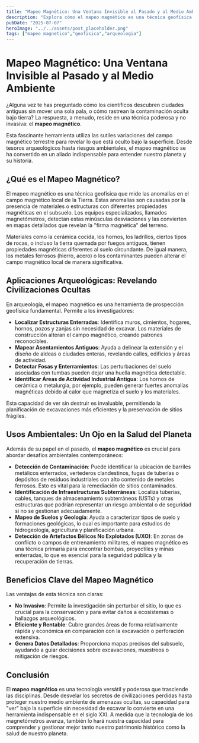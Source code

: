 ```yaml
---
title: "Mapeo Magnético: Una Ventana Invisible al Pasado y al Medio Ambiente"
description: "Explora cómo el mapeo magnético es una técnica geofísica no invasiva que revela secretos del subsuelo, desde estructuras arqueológicas enterradas hasta la detección de contaminación ambiental. Descubre sus aplicaciones y beneficios clave."
pubDate: "2025-07-07"
heroImage: "../../assets/post_placeholder.png"
tags: ["mapeo magnetico","geofisica","arqueologia"]
---
```



# Mapeo Magnético: Una Ventana Invisible al Pasado y al Medio Ambiente

¿Alguna vez te has preguntado cómo los científicos descubren ciudades antiguas sin mover una sola pala, o cómo rastrean la contaminación oculta bajo tierra? La respuesta, a menudo, reside en una técnica poderosa y no invasiva: el **mapeo magnético**.

Esta fascinante herramienta utiliza las sutiles variaciones del campo magnético terrestre para revelar lo que está oculto bajo la superficie. Desde tesoros arqueológicos hasta riesgos ambientales, el mapeo magnético se ha convertido en un aliado indispensable para entender nuestro planeta y su historia.

## ¿Qué es el Mapeo Magnético?

El mapeo magnético es una técnica geofísica que mide las anomalías en el campo magnético local de la Tierra. Estas anomalías son causadas por la presencia de materiales o estructuras con diferentes propiedades magnéticas en el subsuelo. Los equipos especializados, llamados magnetómetros, detectan estas minúsculas desviaciones y las convierten en mapas detallados que revelan la "firma magnética" del terreno.

Materiales como la cerámica cocida, los hornos, los ladrillos, ciertos tipos de rocas, o incluso la tierra quemada por fuegos antiguos, tienen propiedades magnéticas diferentes al suelo circundante. De igual manera, los metales ferrosos (hierro, acero) o los contaminantes pueden alterar el campo magnético local de manera significativa.

## Aplicaciones Arqueológicas: Revelando Civilizaciones Ocultas

En arqueología, el mapeo magnético es una herramienta de prospección geofísica fundamental. Permite a los investigadores:

*   **Localizar Estructuras Enterradas**: Identifica muros, cimientos, hogares, hornos, pozos y zanjas sin necesidad de excavar. Los materiales de construcción alteran el campo magnético, creando patrones reconocibles.
*   **Mapear Asentamientos Antiguos**: Ayuda a delinear la extensión y el diseño de aldeas o ciudades enteras, revelando calles, edificios y áreas de actividad.
*   **Detectar Fosas y Enterramientos**: Las perturbaciones del suelo asociadas con tumbas pueden dejar una huella magnética detectable.
*   **Identificar Áreas de Actividad Industrial Antigua**: Los hornos de cerámica o metalurgia, por ejemplo, pueden generar fuertes anomalías magnéticas debido al calor que magnetiza el suelo y los materiales.

Esta capacidad de ver sin destruir es invaluable, permitiendo la planificación de excavaciones más eficientes y la preservación de sitios frágiles.

## Usos Ambientales: Un Ojo en la Salud del Planeta

Además de su papel en el pasado, el **mapeo magnético** es crucial para abordar desafíos ambientales contemporáneos:

*   **Detección de Contaminación**: Puede identificar la ubicación de barriles metálicos enterrados, vertederos clandestinos, fugas de tuberías o depósitos de residuos industriales con alto contenido de metales ferrosos. Esto es vital para la remediación de sitios contaminados.
*   **Identificación de Infraestructuras Subterráneas**: Localiza tuberías, cables, tanques de almacenamiento subterráneos (USTs) y otras estructuras que podrían representar un riesgo ambiental o de seguridad si no se gestionan adecuadamente.
*   **Mapeo de Suelos y Geología**: Ayuda a caracterizar tipos de suelo y formaciones geológicas, lo cual es importante para estudios de hidrogeología, agricultura y planificación urbana.
*   **Detección de Artefactos Bélicos No Explotados (UXO)**: En zonas de conflicto o campos de entrenamiento militares, el mapeo magnético es una técnica primaria para encontrar bombas, proyectiles y minas enterradas, lo que es esencial para la seguridad pública y la recuperación de tierras.

## Beneficios Clave del Mapeo Magnético

Las ventajas de esta técnica son claras:

*   **No Invasivo**: Permite la investigación sin perturbar el sitio, lo que es crucial para la conservación y para evitar daños a ecosistemas o hallazgos arqueológicos.
*   **Eficiente y Rentable**: Cubre grandes áreas de forma relativamente rápida y económica en comparación con la excavación o perforación extensiva.
*   **Genera Datos Detallados**: Proporciona mapas precisos del subsuelo, ayudando a guiar decisiones sobre excavaciones, muestreos o mitigación de riesgos.

## Conclusión

El **mapeo magnético** es una tecnología versátil y poderosa que trasciende las disciplinas. Desde desvelar los secretos de civilizaciones perdidas hasta proteger nuestro medio ambiente de amenazas ocultas, su capacidad para "ver" bajo la superficie sin necesidad de excavar lo convierte en una herramienta indispensable en el siglo XXI. A medida que la tecnología de los magnetómetros avanza, también lo hará nuestra capacidad para comprender y gestionar mejor tanto nuestro patrimonio histórico como la salud de nuestro planeta.
